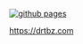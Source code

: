 [![github pages](https://github.com/drtbz/drtbz.github.io/actions/workflows/gh-pages.yml/badge.svg?branch=main)](https://github.com/drtbz/drtbz.github.io/actions/workflows/gh-pages.yml)

https://drtbz.com
